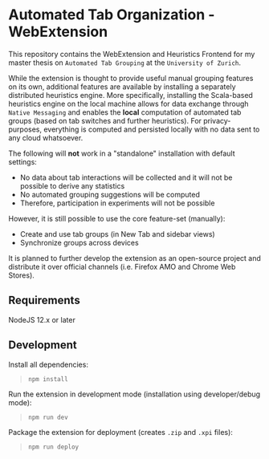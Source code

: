 # Automated Tab Organization - WebExtension

This repository contains the WebExtension and Heuristics Frontend for my master thesis on `Automated Tab Grouping` at the `University of Zurich`.

While the extension is thought to provide useful manual grouping features on its own, additional features are available by installing a separately distributed heuristics engine. More specifically, installing the Scala-based heuristics engine on the local machine allows for data exchange through `Native Messaging` and enables the **local** computation of automated tab groups (based on tab switches and further heuristics). For privacy-purposes, everything is computed and persisted locally with no data sent to any cloud whatsoever.

The following will **not** work in a "standalone" installation with default settings:

- No data about tab interactions will be collected and it will not be possible to derive any statistics
- No automated grouping suggestions will be computed
- Therefore, participation in experiments will not be possible

However, it is still possible to use the core feature-set (manually):

- Create and use tab groups (in New Tab and sidebar views)
- Synchronize groups across devices

It is planned to further develop the extension as an open-source project and distribute it over official channels (i.e. Firefox AMO and Chrome Web Stores).

## Requirements

NodeJS 12.x or later

## Development

Install all dependencies:

> `npm install`

Run the extension in development mode (installation using developer/debug mode):

> `npm run dev`

Package the extension for deployment (creates `.zip` and `.xpi` files):

> `npm run deploy`
